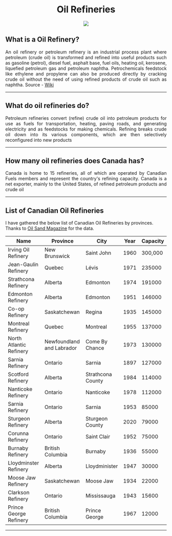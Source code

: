 <h1 align = "center">Oil Refineries</h1>

<p align = "center">
<img src = "https://www.fuel.crs/wcm/connect/www.fuel.crs1162/81559e8f-bb7d-45e0-81ef-bbb2fcaaa8f2/1/3329-RefinedatHome_coopfuelInside.jpg?MOD=AJPERES&CVID=">
</p>

## What is a Oil Refinery?

<p align = "justify">An oil refinery or petroleum refinery is an industrial process plant where petroleum (crude oil) is transformed and refined into useful products such as gasoline (petrol), diesel fuel, asphalt base, fuel oils, heating oil, kerosene, liquefied petroleum gas and petroleum naphtha. Petrochemicals feedstock like ethylene and propylene can also be produced directly by cracking crude oil without the need of using refined products of crude oil such as naphtha. Source - <a href = "https://en.wikipedia.org/wiki/Oil_refinery">Wiki</a></p>

---

## What do oil refineries do?

<p align = "justify">Petroleum refineries convert (refine) crude oil into petroleum products for use as fuels for transportation, heating, paving roads, and generating electricity and as feedstocks for making chemicals. Refining breaks crude oil down into its various components, which are then selectively reconfigured into new products</p>

---

## How many oil refineries does Canada has?

<p align = "justify">Canada is home to 15 refineries, all of which are operated by Canadian Fuels members and represent the country's refining capacity. Canada is a net exporter, mainly to the United States, of refined petroleum products and crude oil</p>


---

## List of Canadian Oil Refineries

I have gathered the below list of Canadian Oil Refineries by provinces. Thanks to [Oil Sand Magazine](https://www.oilsandsmagazine.com/projects/canadian-refineries) for the data.

| Name     | Province | City | Year | Capacity |
| -------- | ------- | -------- | ------- | -------- |
| Irving Oil Refinery   | New Brunswick | Saint John  | 1960 | 300,000 |
| Jean-Gaulin Refinery   | Quebec  | Lévis  | 1971 | 235000 |
| Strathcona Refinery   | Alberta  | Edmonton  | 1974 | 191000 |
| Edmonton Refinery   | Alberta  | Edmonton  | 1951 | 146000 |
| Co-op Refinery    | Saskatchewan  | Regina  | 1935 | 145000 |
| Montreal Refinery    | Quebec   | Montreal  | 1955 | 137000 |
| North Atlantic Refinery    | Newfoundland and Labrador    | Come By Chance  | 1973 | 130000 |
| Sarnia Refinery    | Ontario     | Sarnia  | 1897 | 127000 |
| Scotford Refinery    | Alberta      | Strathcona County  | 1984 | 114000 |
| Nanticoke Refinery    | Ontario      | Nanticoke  | 1978 | 112000 |
| Sarnia Refinery    | Ontario     | Sarnia  | 1953 | 85000 |
| Sturgeon Refinery    | Alberta     | Sturgeon County   | 2020 | 79000 |
| Corunna Refinery    | Ontario      | Saint Clair   | 1952 | 75000 |
| Burnaby Refinery    | British Columbia       | Burnaby   | 1936 | 55000 |
| Lloydminster Refinery    | Alberta      | Lloydminister   | 1947 | 30000 |
| Moose Jaw Refinery    | Saskatchewan       | Moose Jaw   | 1934 | 22000 |
| Clarkson Refinery    | Ontario        | Mississauga   | 1943 | 15600 |
| Prince George Refinery    | British Columbia         | Prince George    | 1967 | 12000 |

---
















